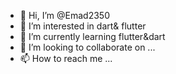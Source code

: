 - 👋 Hi, I’m @Emad2350
- 👀 I’m interested in dart& flutter
- 🌱 I’m currently learning flutter&dart
- 💞️ I’m looking to collaborate on ...
- 📫 How to reach me ...

<!---
Emad2350/Emad2350 is a ✨ special ✨ repository because its `README.md` (this file) appears on your GitHub profile.
You can click the Preview link to take a look at your changes.
--->

